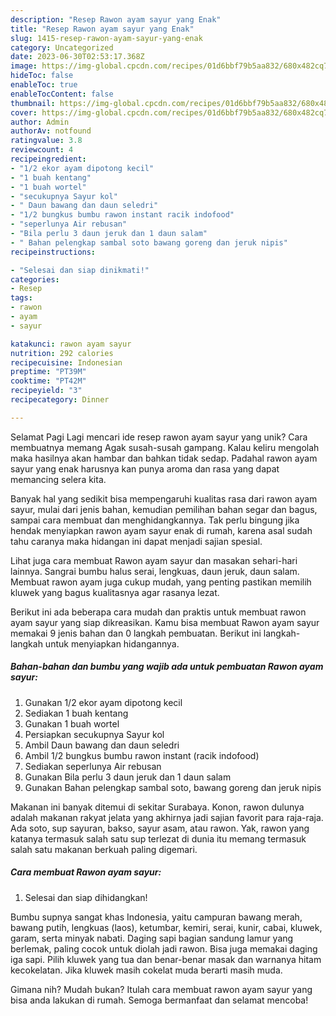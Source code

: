 ```yaml
---
description: "Resep Rawon ayam sayur yang Enak"
title: "Resep Rawon ayam sayur yang Enak"
slug: 1415-resep-rawon-ayam-sayur-yang-enak
category: Uncategorized
date: 2023-06-30T02:53:17.368Z
image: https://img-global.cpcdn.com/recipes/01d6bbf79b5aa832/680x482cq70/rawon-ayam-sayur-foto-resep-utama.jpg
hideToc: false
enableToc: true
enableTocContent: false
thumbnail: https://img-global.cpcdn.com/recipes/01d6bbf79b5aa832/680x482cq70/rawon-ayam-sayur-foto-resep-utama.jpg
cover: https://img-global.cpcdn.com/recipes/01d6bbf79b5aa832/680x482cq70/rawon-ayam-sayur-foto-resep-utama.jpg
author: Admin
authorAv: notfound
ratingvalue: 3.8
reviewcount: 4
recipeingredient:
- "1/2 ekor ayam dipotong kecil"
- "1 buah kentang"
- "1 buah wortel"
- "secukupnya Sayur kol"
- " Daun bawang dan daun seledri"
- "1/2 bungkus bumbu rawon instant racik indofood"
- "seperlunya Air rebusan"
- "Bila perlu 3 daun jeruk dan 1 daun salam"
- " Bahan pelengkap sambal soto bawang goreng dan jeruk nipis"
recipeinstructions:

- "Selesai dan siap dinikmati!"
categories:
- Resep
tags:
- rawon
- ayam
- sayur

katakunci: rawon ayam sayur 
nutrition: 292 calories
recipecuisine: Indonesian
preptime: "PT39M"
cooktime: "PT42M"
recipeyield: "3"
recipecategory: Dinner

---
```



Selamat Pagi Lagi mencari ide resep rawon ayam sayur yang unik? Cara membuatnya memang Agak susah-susah gampang. Kalau keliru mengolah maka hasilnya akan hambar dan bahkan tidak sedap. Padahal rawon ayam sayur yang enak harusnya kan punya aroma dan rasa yang dapat memancing selera kita.


Banyak hal yang sedikit bisa mempengaruhi kualitas rasa dari rawon ayam sayur, mulai dari jenis bahan, kemudian pemilihan bahan segar dan bagus, sampai cara membuat dan menghidangkannya. Tak perlu bingung jika hendak menyiapkan rawon ayam sayur enak di rumah, karena asal sudah tahu caranya maka hidangan ini dapat menjadi sajian spesial.

Lihat juga cara membuat Rawon ayam sayur dan masakan sehari-hari lainnya. Sangrai bumbu halus serai, lengkuas, daun jeruk, daun salam. Membuat rawon ayam juga cukup mudah, yang penting pastikan memilih kluwek yang bagus kualitasnya agar rasanya lezat.


Berikut ini ada beberapa cara mudah dan praktis untuk membuat rawon ayam sayur yang siap dikreasikan. Kamu bisa membuat Rawon ayam sayur memakai 9 jenis bahan dan 0 langkah pembuatan. Berikut ini langkah-langkah untuk menyiapkan hidangannya.

<!--inarticleads1-->

##### Bahan-bahan dan bumbu yang wajib ada untuk pembuatan Rawon ayam sayur:

1. Gunakan 1/2 ekor ayam dipotong kecil
1. Sediakan 1 buah kentang
1. Gunakan 1 buah wortel
1. Persiapkan secukupnya Sayur kol
1. Ambil  Daun bawang dan daun seledri
1. Ambil 1/2 bungkus bumbu rawon instant (racik indofood)
1. Sediakan seperlunya Air rebusan
1. Gunakan Bila perlu 3 daun jeruk dan 1 daun salam
1. Gunakan  Bahan pelengkap sambal soto, bawang goreng dan jeruk nipis


Makanan ini banyak ditemui di sekitar Surabaya. Konon, rawon dulunya adalah makanan rakyat jelata yang akhirnya jadi sajian favorit para raja-raja. Ada soto, sup sayuran, bakso, sayur asam, atau rawon. Yak, rawon yang katanya termasuk salah satu sup terlezat di dunia itu memang termasuk salah satu makanan berkuah paling digemari. 

<!--inarticleads2-->

##### Cara membuat Rawon ayam sayur:


1. Selesai dan siap dihidangkan!

Bumbu supnya sangat khas Indonesia, yaitu campuran bawang merah, bawang putih, lengkuas (laos), ketumbar, kemiri, serai, kunir, cabai, kluwek, garam, serta minyak nabati. Daging sapi bagian sandung lamur yang berlemak, paling cocok untuk diolah jadi rawon. Bisa juga memakai daging iga sapi. Pilih kluwek yang tua dan benar-benar masak dan warnanya hitam kecokelatan. Jika kluwek masih cokelat muda berarti masih muda. 

Gimana nih? Mudah bukan? Itulah cara membuat rawon ayam sayur yang bisa anda lakukan di rumah. Semoga bermanfaat dan selamat mencoba!
